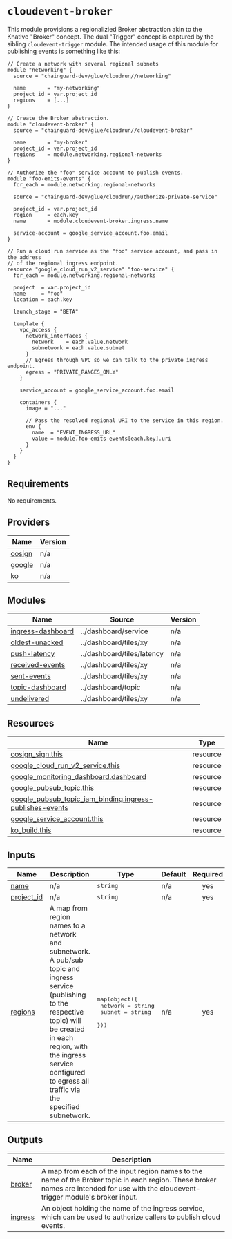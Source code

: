 # `cloudevent-broker`

This module provisions a regionalizied Broker abstraction akin to the Knative
"Broker" concept.  The dual "Trigger" concept is captured by the sibling
`cloudevent-trigger` module.  The intended usage of this module for publishing
events is something like this:

```hcl
// Create a network with several regional subnets
module "networking" {
  source = "chainguard-dev/glue/cloudrun//networking"

  name       = "my-networking"
  project_id = var.project_id
  regions    = [...]
}

// Create the Broker abstraction.
module "cloudevent-broker" {
  source = "chainguard-dev/glue/cloudrun//cloudevent-broker"

  name       = "my-broker"
  project_id = var.project_id
  regions    = module.networking.regional-networks
}

// Authorize the "foo" service account to publish events.
module "foo-emits-events" {
  for_each = module.networking.regional-networks

  source = "chainguard-dev/glue/cloudrun//authorize-private-service"

  project_id = var.project_id
  region     = each.key
  name       = module.cloudevent-broker.ingress.name

  service-account = google_service_account.foo.email
}

// Run a cloud run service as the "foo" service account, and pass in the address
// of the regional ingress endpoint.
resource "google_cloud_run_v2_service" "foo-service" {
  for_each = module.networking.regional-networks

  project  = var.project_id
  name     = "foo"
  location = each.key

  launch_stage = "BETA"

  template {
    vpc_access {
      network_interfaces {
        network    = each.value.network
        subnetwork = each.value.subnet
      }
      // Egress through VPC so we can talk to the private ingress endpoint.
      egress = "PRIVATE_RANGES_ONLY"
    }

    service_account = google_service_account.foo.email

    containers {
      image = "..."

      // Pass the resolved regional URI to the service in this region.
      env {
        name  = "EVENT_INGRESS_URL"
        value = module.foo-emits-events[each.key].uri
      }
    }
  }
}
```

<!-- BEGIN_TF_DOCS -->
## Requirements

No requirements.

## Providers

| Name | Version |
|------|---------|
| <a name="provider_cosign"></a> [cosign](#provider\_cosign) | n/a |
| <a name="provider_google"></a> [google](#provider\_google) | n/a |
| <a name="provider_ko"></a> [ko](#provider\_ko) | n/a |

## Modules

| Name | Source | Version |
|------|--------|---------|
| <a name="module_ingress-dashboard"></a> [ingress-dashboard](#module\_ingress-dashboard) | ../dashboard/service | n/a |
| <a name="module_oldest-unacked"></a> [oldest-unacked](#module\_oldest-unacked) | ../dashboard/tiles/xy | n/a |
| <a name="module_push-latency"></a> [push-latency](#module\_push-latency) | ../dashboard/tiles/latency | n/a |
| <a name="module_received-events"></a> [received-events](#module\_received-events) | ../dashboard/tiles/xy | n/a |
| <a name="module_sent-events"></a> [sent-events](#module\_sent-events) | ../dashboard/tiles/xy | n/a |
| <a name="module_topic-dashboard"></a> [topic-dashboard](#module\_topic-dashboard) | ../dashboard/topic | n/a |
| <a name="module_undelivered"></a> [undelivered](#module\_undelivered) | ../dashboard/tiles/xy | n/a |

## Resources

| Name | Type |
|------|------|
| [cosign_sign.this](https://registry.terraform.io/providers/chainguard-dev/cosign/latest/docs/resources/sign) | resource |
| [google_cloud_run_v2_service.this](https://registry.terraform.io/providers/hashicorp/google/latest/docs/resources/cloud_run_v2_service) | resource |
| [google_monitoring_dashboard.dashboard](https://registry.terraform.io/providers/hashicorp/google/latest/docs/resources/monitoring_dashboard) | resource |
| [google_pubsub_topic.this](https://registry.terraform.io/providers/hashicorp/google/latest/docs/resources/pubsub_topic) | resource |
| [google_pubsub_topic_iam_binding.ingress-publishes-events](https://registry.terraform.io/providers/hashicorp/google/latest/docs/resources/pubsub_topic_iam_binding) | resource |
| [google_service_account.this](https://registry.terraform.io/providers/hashicorp/google/latest/docs/resources/service_account) | resource |
| [ko_build.this](https://registry.terraform.io/providers/ko-build/ko/latest/docs/resources/build) | resource |

## Inputs

| Name | Description | Type | Default | Required |
|------|-------------|------|---------|:--------:|
| <a name="input_name"></a> [name](#input\_name) | n/a | `string` | n/a | yes |
| <a name="input_project_id"></a> [project\_id](#input\_project\_id) | n/a | `string` | n/a | yes |
| <a name="input_regions"></a> [regions](#input\_regions) | A map from region names to a network and subnetwork.  A pub/sub topic and ingress service (publishing to the respective topic) will be created in each region, with the ingress service configured to egress all traffic via the specified subnetwork. | <pre>map(object({<br>    network = string<br>    subnet  = string<br>  }))</pre> | n/a | yes |

## Outputs

| Name | Description |
|------|-------------|
| <a name="output_broker"></a> [broker](#output\_broker) | A map from each of the input region names to the name of the Broker topic in each region.  These broker names are intended for use with the cloudevent-trigger module's broker input. |
| <a name="output_ingress"></a> [ingress](#output\_ingress) | An object holding the name of the ingress service, which can be used to authorize callers to publish cloud events. |
<!-- END_TF_DOCS -->
